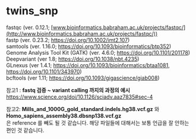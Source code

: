 # twins_snp

fastqc (ver. 0.12.1; [www.bioinformatics.babraham.ac.uk/projects/fastqc/](http://www.bioinformatics.babraham.ac.uk/projects/fastqc/))   
fastp (ver. 0.23.2; https://doi.org/10.1002/imt2.107)   
samtools (ver. 1.16.0; https://doi.org/10.1093/bioinformatics/btp352)   
Genome Analysis Tool Kit (GATK) (ver. 4.6.0; https://doi.org/10.1101/201178)   
Deepvariant (ver 1.8; https://doi.org/10.1038/nbt.4235)   
GLnexus (ver 1.4.1; https://doi.org/10.1093/bioinformatics/btaa1081, https://doi.org/10.1101/343970)   
bcftools (ver 1.11; https://doi.org/10.1093/gigascience/giab008)   
   
   
   
참고1 : **fastq 검증 ~ variant calling 까지의 과정의 예시**   
https://www.science.org/doi/10.1126/sciadv.aaz7835#sec-4   
   
참고2: **Mills_and_1000G_gold_standard.indels.hg38.vcf.gz** 와 **Homo_sapiens_assembly38.dbsnp138.vcf.gz**   
은 reference 를 빼도 될 것 같습니다. 해당 파일들에 대해서는 보통 언급을 잘 안하는 편인 것 같습니다.   
